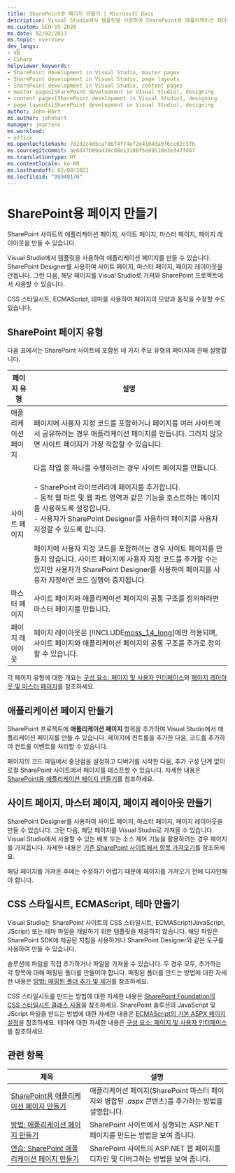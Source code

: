 ```yaml
---
title: SharePoint용 페이지 만들기 | Microsoft Docs
description: Visual Studio에서 템플릿을 사용하여 SharePoint용 애플리케이션 페이지를 만듭니다. SharePoint Designer를 사용하여 사이트 페이지, 마스터 페이지, 페이지 레이아웃을 만듭니다.
ms.custom: SEO-VS-2020
ms.date: 02/02/2017
ms.topic: overview
dev_langs:
- VB
- CSharp
helpviewer_keywords:
- SharePoint development in Visual Studio, master pages
- SharePoint development in Visual Studio, page layouts
- SharePoint development in Visual Studio, content pages
- master pages[SharePoint development in Visual Studio], designing
- content pages[SharePoint development in Visual Studio], designing
- page layouts[SharePoint development in Visual Studio], designing
author: John-Hart
ms.author: johnhart
manager: jmartens
ms.workload:
- office
ms.openlocfilehash: 702d2c4d5cafd6f4ff4ef2e4104da9f6cc02c5fb
ms.sourcegitcommit: ae6d47b09a439cd0e13180f5e89510e3e347fd47
ms.translationtype: HT
ms.contentlocale: ko-KR
ms.lasthandoff: 02/08/2021
ms.locfileid: "99949170"
---
```

# <a name="create-pages-for-sharepoint"></a>SharePoint용 페이지 만들기
  SharePoint 사이트의 애플리케이션 페이지, 사이트 페이지, 마스터 페이지, 페이지 레이아웃을 만들 수 있습니다.

 Visual Studio에서 템플릿을 사용하여 애플리케이션 페이지를 만들 수 있습니다. SharePoint Designer를 사용하여 사이트 페이지, 마스터 페이지, 페이지 레이아웃을 만듭니다. 그런 다음, 해당 페이지를 Visual Studio로 가져와 SharePoint 프로젝트에서 사용할 수 있습니다.

 CSS 스타일시트, ECMAScript, 테마를 사용하여 페이지의 모양과 동작을 수정할 수도 있습니다.

## <a name="types-of-sharepoint-pages"></a>SharePoint 페이지 유형
 다음 표에서는 SharePoint 사이트에 포함된 네 가지 주요 유형의 페이지에 관해 설명합니다.

|페이지 유형|설명|
|---------------|-----------------|
|애플리케이션 페이지|페이지에 사용자 지정 코드를 포함하거나 페이지를 여러 사이트에서 공유하려는 경우 애플리케이션 페이지를 만듭니다. 그러지 않으면 사이트 페이지가 가장 적합할 수 있습니다.|
|사이트 페이지|다음 작업 중 하나를 수행하려는 경우 사이트 페이지를 만듭니다.<br /><br /> -   SharePoint 라이브러리에 페이지를 추가합니다.<br />-   동적 웹 파트 및 웹 파트 영역과 같은 기능을 호스트하는 페이지를 사용하도록 설정합니다.<br />-   사용자가 SharePoint Designer를 사용하여 페이지를 사용자 지정할 수 있도록 합니다.<br /><br /> 페이지에 사용자 지정 코드를 포함하려는 경우 사이트 페이지를 만들지 않습니다. 사이트 페이지에 사용자 지정 코드를 추가할 수는 있지만 사용자가 SharePoint Designer를 사용하여 페이지를 사용자 지정하면 코드 실행이 중지됩니다.|
|마스터 페이지|사이트 페이지와 애플리케이션 페이지의 공통 구조를 정의하려면 마스터 페이지를 만듭니다.|
|페이지 레이아웃|페이지 레이아웃은 [!INCLUDE[moss_14_long](../sharepoint/includes/moss-14-long-md.md)]에만 적용되며, 사이트 페이지와 애플리케이션 페이지의 공통 구조를 추가로 정의할 수 있습니다.|

 각 페이지 유형에 대한 개요는 [구성 요소: 페이지 및 사용자 인터페이스](/previous-versions/office/developer/sharepoint-2010/ee539040(v=office.14))와 [페이지 레이아웃 및 마스터 페이지](/previous-versions/office/developer/sharepoint-2010/ms543497(v=office.14))를 참조하세요.

## <a name="create-application-pages"></a>애플리케이션 페이지 만들기
 SharePoint 프로젝트에 **애플리케이션 페이지** 항목을 추가하여 Visual Studio에서 애플리케이션 페이지를 만들 수 있습니다. 페이지에 컨트롤을 추가한 다음, 코드를 추가하여 컨트롤 이벤트를 처리할 수 있습니다.

 페이지의 코드 파일에서 중단점을 설정하고 디버거를 시작한 다음, 추가 구성 단계 없이 로컬 SharePoint 사이트에서 페이지를 테스트할 수 있습니다. 자세한 내용은 [SharePoint용 애플리케이션 페이지 만들기](../sharepoint/creating-application-pages-for-sharepoint.md)를 참조하세요.

## <a name="create-site-pages-master-pages-and-page-layouts"></a>사이트 페이지, 마스터 페이지, 페이지 레이아웃 만들기
 SharePoint Designer를 사용하여 사이트 페이지, 마스터 페이지, 페이지 레이아웃을 만들 수 있습니다. 그런 다음, 해당 페이지를 Visual Studio로 가져올 수 있습니다. Visual Studio에서 사용할 수 있는 배포 또는 소스 제어 기능을 활용하려는 경우 페이지를 가져옵니다. 자세한 내용은 [기존 SharePoint 사이트에서 항목 가져오기](../sharepoint/importing-items-from-an-existing-sharepoint-site.md)를 참조하세요.

 해당 페이지를 가져온 후에는 수정하기 어렵기 때문에 페이지를 가져오기 전에 디자인해야 합니다.

## <a name="create-cascading-style-sheets-ecmascript-and-themes"></a>CSS 스타일시트, ECMAScript, 테마 만들기
 Visual Studio는 SharePoint 사이트의 CSS 스타일시트, ECMAScript(JavaScript, JScript) 또는 테마 파일을 개발하기 위한 템플릿을 제공하지 않습니다. 해당 파일은 SharePoint SDK에 제공된 지침을 사용하거나 SharePoint Designer와 같은 도구를 사용하여 만들 수 있습니다.

 솔루션에 파일을 직접 추가하거나 파일을 가져올 수 있습니다. 두 경우 모두, 추가하는 각 항목에 대해 매핑된 폴더를 만들어야 합니다. 매핑된 폴더를 만드는 방법에 대한 자세한 내용은 [방법: 매핑된 폴더 추가 및 제거](../sharepoint/how-to-add-and-remove-mapped-folders.md)를 참조하세요.

 CSS 스타일시트를 만드는 방법에 대한 자세한 내용은 [SharePoint Foundation의 CSS 스타일시트 클래스 사용](/previous-versions/office/developer/sharepoint-2010/ms438349(v=office.14))을 참조하세요. SharePoint 솔루션의 JavaScript 및 JScript 파일을 만드는 방법에 대한 자세한 내용은 [ECMAScript의 기본 ASPX 페이지 설정](/previous-versions/office/developer/sharepoint-2010/ee535709(v=office.14))을 참조하세요. 테마에 대한 자세한 내용은 [구성 요소: 페이지 및 사용자 인터페이스](/previous-versions/office/developer/sharepoint-2010/ee539040(v=office.14))를 참조하세요.

## <a name="related-topics"></a>관련 항목

|제목|설명|
|-----------|-----------------|
|[SharePoint용 애플리케이션 페이지 만들기](../sharepoint/creating-application-pages-for-sharepoint.md)|애플리케이션 페이지(SharePoint 마스터 페이지와 병합된 *.aspx* 콘텐츠)를 추가하는 방법을 설명합니다.|
|[방법: 애플리케이션 페이지 만들기](../sharepoint/how-to-create-an-application-page.md)|SharePoint 사이트에서 실행되는 ASP.NET 페이지를 만드는 방법을 보여 줍니다.|
|[연습: SharePoint 애플리케이션 페이지 만들기](../sharepoint/walkthrough-creating-a-sharepoint-application-page.md)|SharePoint 사이트의 ASP.NET 웹 페이지를 디자인 및 디버그하는 방법을 보여 줍니다.|
